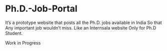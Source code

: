 # Ph.D.-Job-Portal
It’s a prototype website that posts all the Ph.D. jobs available in India So that Any important job wouldn’t miss. Like an
Internsala website Only for Ph.D Student.


Work in Progress
